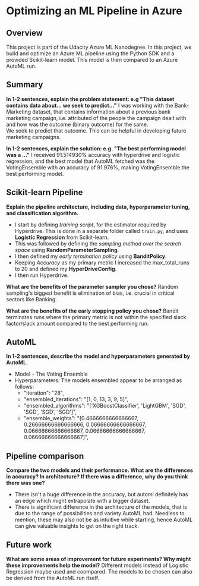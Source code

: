 # Optimizing an ML Pipeline in Azure

## Overview
This project is part of the Udacity Azure ML Nanodegree.
In this project, we build and optimize an Azure ML pipeline using the Python SDK and a provided Scikit-learn model.
This model is then compared to an Azure AutoML run.

## Summary
**In 1-2 sentences, explain the problem statement: e.g "This dataset contains data about... we seek to predict..."**
I was working with the Bank-Marketing dataset, that contains information about a previous bank marketing campaign, i.e.
attributed of the people the campaign dealt with and how was the outcome (binary outcome) for the same. <br/>
We seek to predict that outcome. This can be helpful in developing future marketing campaigns.

**In 1-2 sentences, explain the solution: e.g. "The best performing model was a ..."**
I received 91.514930% accuracy with hyperdrive and logistic regression, and the best model that AutoML fetched was the 
VotingEnsemble with an accuracy of 91.976%, making VotingEnsemble the best performing model. 

## Scikit-learn Pipeline
**Explain the pipeline architecture, including data, hyperparameter tuning, and classification algorithm.**

* I start by defining *training script*, for the estimator required by Hyperdrive. This is done in a separate folder called `train.py`, and uses **Logistic Regression** from Scikit-learn.
* This was followed by defining the *sampling method over the search space* using **RandomParameterSampling**.
* I then defined my *early termination policy* using **BanditPolicy**.
* Keeping *Accuracy* as my primary metric I increased the max_total_runs to 20 and defined my **HyperDriveConfig**.
* I then run Hyperdrive.

**What are the benefits of the parameter sampler you chose?**
Random sampling's biggest benefit is elimination of bias, i.e. crucial in critical sectors like Banking.

**What are the benefits of the early stopping policy you chose?**
Bandit terminates runs where the primary metric is not within the specified slack factor/slack amount compared to the best performing run.

## AutoML
**In 1-2 sentences, describe the model and hyperparameters generated by AutoML.**
* Model - The Voting Ensemble
* Hyperparameters: The models ensembled appear to be arranged as follows:
    * "iteration": "28",
    * "ensembled_iterations": "[1, 0, 13, 3, 9, 5]",
    * "ensembled_algorithms": "['XGBoostClassifier', 'LightGBM', 'SGD', 'SGD', 'SGD', 'SGD']",
    * "ensemble_weights": "[0.4666666666666667, 0.26666666666666666, 0.06666666666666667, 0.06666666666666667, 0.06666666666666667, 0.06666666666666667]",
        

## Pipeline comparison
**Compare the two models and their performance. What are the differences in accuracy? In architecture? If there was a difference, why do you think there was one?**
* There isn't a huge difference in the accuracy, but automl definitely has an edge which might extrapolate with a bigger dataset.
* There is significant difference in the architecture of the models, that is due to the range of possibilities and variety AutoML had. Needless to mention, these may also not be as intuitive while starting, hence AutoML can give valuable insights to get on the right track.

## Future work
**What are some areas of improvement for future experiments? Why might these improvements help the model?**
Different models instead of Logistic Regression maybe used and coompared. The models to be chosen can also be derived from the AutoML run itself.
